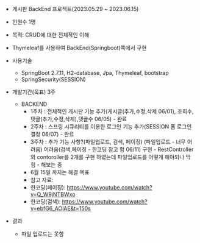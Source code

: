 * 게시판 BackEnd 프로젝트(2023.05.29 ~ 2023.06.15)

* 인원수 1명

* 목적: CRUD에 대한 전체적인 이해

* Thymeleaf를 사용하여 BackEnd(Springboot)쪽에서 구현 
* 사용기술
  * SpringBoot 2.7.11, H2-database, Jpa, Thymeleaf, bootstrap
  * SpringSecurity(SESSION)


* 개발기간(목표) 3주
  * BACKEND
    * 1주차 : 전체적인 게시판 기능 추가(게시글(추가,수정,삭제 06/01), 조회수, 댓글(추가,수정,삭제),댓글수 06/05) - 완료
    * 2주차 : 스프링 시큐리티를 이용한 로그인 기능 추가(SESSION 폼 로그인 결정 06/07) - 완료
    * 3주차 : 추가 기능 사항?(파일업로드, 검색, 페이징) (파일업로드 - 너무 어려움) 어려움(검색,페이징 - 한코딩 참고 함 06/11) 구현 - RestController와 contoroller를 2개를 구현 하였는데 파일업로드를 어떻게 해야되나 막힘 - 해보는 중
    * 6월 15일 까지는 해결 목표
    * 참고 자료:
    * 한코딩(페이징): https://www.youtube.com/watch?v=Q_W9jNTBWxo
    * 한코딩(검색): https://www.youtube.com/watch?v=ebfG6_AOlAE&t=150s
* 결과
  *  파일 업로드는 못함


